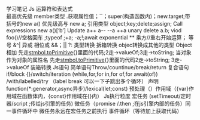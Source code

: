学习笔记
Js 运算符和表达式  
最高优先级 member类型  .获取属性值；``；super(构造函数内)；new.target;带括号的new a() 优先级高与 new a;
      引用类型 object;key;delete;assign;
	Call expressions new a()[‘b’]
	Update a++ a-- --a ++a
unary delete a.b; viod foo()//空格回车 ;typeof ;+a; -a;!;await    exponential ** 乘方//重右开始运算；
等号
&^|  异或 相位或
&&；||
?:
类型转换
	拆箱转换  objec转换成其他的类型
		Object相加
先走[stmbol.toPrimitive](){}里面的代码;2走->valueOf;3走->toString;
当对象作为对象的属性名
先走[stmbol.toPrimitive](){}里面的代码2走->toString;
3走->valueOf
	装箱转换
	Js语句
		简单语句Throw/countinue/break/return
		复合语句if/block {}/switch/iteration (while,for,for in,for of,for await(of)) /with/labelled/try  （label break 可以一下子跳出多个循环） 
		声明 function(*:generator,async异步)/lexical(let;const)
		预处理（）作用域（{var}作用域在函数体内，{const}作用域在{}内）
	Js执行粒度	宏任务 (setTimeout/定时器/script ;传给js引擎的任务) 微任务（promise /.then  ;在js引擎内部的任务）同一事件循环中 微任务永远在宏任务之前执行  事件循环（等待加上获取代码）
